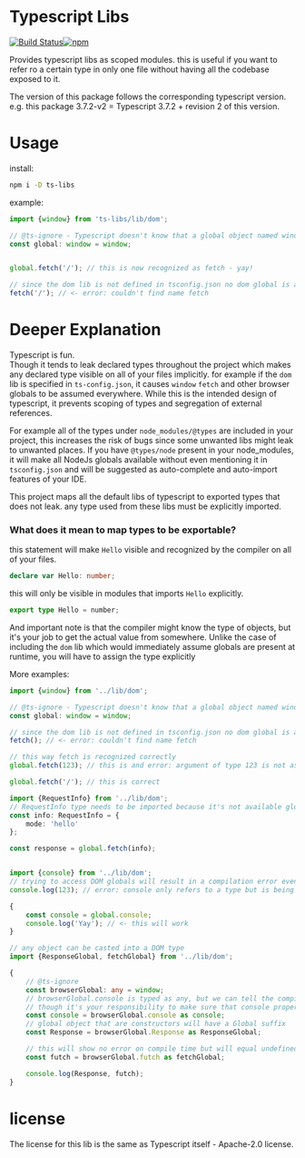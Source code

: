 # Typescript Libs


[![Build Status](https://travis-ci.org/mrbar42/ts-libs.svg?branch=master)](https://travis-ci.org/mrbar42/ts-libs)[![npm](https://img.shields.io/npm/v/ts-libs.svg)](https://www.npmjs.com/package/ts-libs)

Provides typescript libs as scoped modules.
this is useful if you want to refer ro a certain type in only one file without having all the codebase exposed to it.

The version of this package follows the corresponding typescript version. e.g. this package 3.7.2-v2 = Typescript 3.7.2 + revision 2 of this version.

# Usage

install:
```sh
npm i -D ts-libs

```

example:
```typescript
import {window} from 'ts-libs/lib/dom';

// @ts-ignore - Typescript doesn't know that a global object named window exist - so we forcibly declare it
const global: window = window;


global.fetch('/'); // this is now recognized as fetch - yay!

// since the dom lib is not defined in tsconfig.json no dom global is available
fetch('/'); // <- error: couldn't find name fetch
```

# Deeper Explanation

Typescript is fun.  
Though it tends to leak declared types throughout the project which makes any declared type
visible on all of your files implicitly.
for example if the `dom` lib is specified in `ts-config.json`, it causes `window` `fetch` and other browser globals to be assumed everywhere.
While this is the intended design of typescript, it prevents scoping of types and segregation of external references.

For example all of the types under `node_modules/@types` are included in your project, this increases the risk of bugs since some unwanted libs might leak to unwanted places.
If you have `@types/node` present in your node_modules, it will make all NodeJs globals available without even mentioning it in `tsconfig.json` and will be suggested as auto-complete and auto-import features of your IDE.

This project maps all the default libs of typescript to exported types that does not leak. any type used from these libs must be explicitly imported.  


### What does it mean to map types to be exportable?
this statement will make `Hello` visible and recognized by the compiler on all of your files.
```typescript
declare var Hello: number;
```

this will only be visible in modules that imports `Hello` explicitly.
```typescript
export type Hello = number;
```

And important note is that the compiler might know the type of objects, but it's your job to get the actual value from somewhere.
Unlike the case of including the `dom` lib which would immediately assume globals are present at runtime, you will have to assign the type explicitly

More examples:
```typescript
import {window} from '../lib/dom';

// @ts-ignore - Typescript doesn't know that a global object named window exist - so we forcibly declare it
const global: window = window;

// since the dom lib is not defined in tsconfig.json no dom global is available
fetch(); // <- error: couldn't find name fetch

// this way fetch is recognized correctly
global.fetch(123); // this is and error: argument of type 123 is not assignable to parameter of type RequestInit

global.fetch('/'); // this is correct

import {RequestInfo} from '../lib/dom';
// RequestInfo type needs to be imported because it's not available globally
const info: RequestInfo = {
    mode: 'hello'
};

const response = global.fetch(info);


import {console} from '../lib/dom';
// trying to access DOM globals will result in a compilation error even though in reality they might exist in run time.
console.log(123); // error: console only refers to a type but is being used here as a value

{
    const console = global.console;
    console.log('Yay'); // <- this will work
}

// any object can be casted into a DOM type
import {ResponseGlobal, fetchGlobal} from '../lib/dom';

{
    // @ts-ignore
    const browserGlobal: any = window;
    // browserGlobal.console is typed as any, but we can tell the compiler that this is a console object
    // though it's your responsibility to make sure that console property indeed exist on the source object
    const console = browserGlobal.console as console;
    // global object that are constructors will have a Global suffix
    const Response = browserGlobal.Response as ResponseGlobal;

    // this will show no error on compile time but will equal undefined on runtime since 'futch' doesn't actually exist
    const futch = browserGlobal.futch as fetchGlobal;

    console.log(Response, futch);
}
```

# license

The license for this lib is the same as Typescript itself - Apache-2.0 license.
